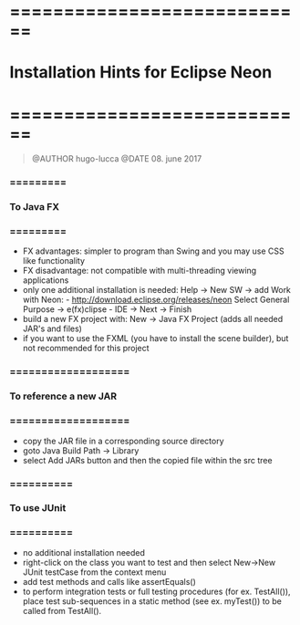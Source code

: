 # ============================ #
#   Installation Hints for Eclipse Neon    #
# ============================ #
>	@AUTHOR hugo-lucca
	@DATE	08. june 2017

### ========= ###
###  To Java FX  ###
### ========= ###
- FX advantages: simpler to program than Swing and you may use CSS like functionality
- FX disadvantage: not compatible with multi-threading viewing applications
- only one additional installation is needed:
	Help -> New SW -> add Work with Neon: - http://download.eclipse.org/releases/neon
	Select General Purpose -> e(fx)clipse - IDE -> Next -> Finish
- build a new FX project with: New -> Java FX Project (adds all needed JAR's and files)
- if you want to use the FXML (you have to install the scene builder), but not recommended for this project

### =================== ###
###  To reference a new JAR  ###
### =================== ###
- copy the JAR file in a corresponding source directory
- goto Java Build Path -> Library
- select Add JARs button and then the copied file within the src tree

### ========== ###
###  To use JUnit  ###
### ========== ###
- no additional installation needed
- right-click on the class you want to test and then select New->New JUnit testCase from the context menu
- add test methods and calls like assertEquals()
- to perform integration tests or full testing procedures (for ex. TestAll()), 
  place test sub-sequences in a static method (see ex. myTest()) to be called from TestAll().

